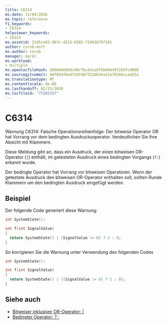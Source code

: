 ```yaml
---
title: C6314
ms.date: 11/04/2016
ms.topic: reference
f1_keywords:
- C6314
helpviewer_keywords:
- C6314
ms.assetid: 2145ca62-967c-4223-b582-f1481b74f181
author: corob-msft
ms.author: corob
manager: markl
ms.workload:
- multiple
ms.openlocfilehash: 2b0b666054cd0cfbc43a16f5b69449f269fc0008
ms.sourcegitcommit: 68f893f6e472df46f323db34a13a7034dccad25a
ms.translationtype: MT
ms.contentlocale: de-DE
ms.lasthandoff: 02/15/2020
ms.locfileid: "77262317"
---
```

# <a name="c6314"></a>C6314
Warnung C6314: Falsche Operationsreihenfolge: Der bitweise Operator OR hat Vorrang vor dem bedingten Ausdrucksoperator. Verdeutlichen Sie Ihre Absicht mit Klammern.

 Diese Meldung gibt an, dass ein Ausdruck, der einen bitweisen OR-Operator (`|`) enthält, im getesteten Ausdruck eines bedingten Vorgangs (`?:`) erkannt wurde.

 Der bedingte Operator hat Vorrang vor bitweisen Operatoren. Wenn der getestete Ausdruck den bitweisen OR-Operator enthalten soll, sollten Runde Klammern um den bedingten Ausdruck eingefügt werden.

## <a name="example"></a>Beispiel
 Der folgende Code generiert diese Warnung:

```cpp
int SystemState();

int f(int SignalValue)
{
  return SystemState() | (SignalValue != 0) ? 1 : 0;
}
```

 So korrigieren Sie die Warnung unter Verwendung des folgenden Codes

```cpp
int SystemState();

int f(int SignalValue)
{
  return SystemState() | ((SignalValue != 0) ? 1 : 0);
}
```

## <a name="see-also"></a>Siehe auch

- [Bitweiser inklusiver OR-Operator: &#124;](/cpp/cpp/bitwise-inclusive-or-operator-pipe)
- [Bedingter Operator: ? :](/cpp/cpp/conditional-operator-q)
